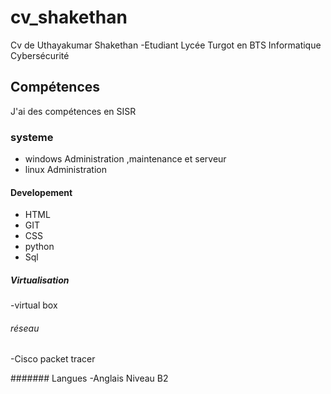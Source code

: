 # cv_shakethan
Cv de Uthayakumar Shakethan -Etudiant Lycée Turgot en BTS Informatique Cybersécurité

## Compétences
J'ai des compétences en SISR

### systeme
- windows Administration ,maintenance et serveur
- linux Administration
#### Developement
- HTML
- GIT
- CSS
- python
- Sql 

##### Virtualisation
-virtual box

###### réseau
-Cisco packet tracer

####### Langues
-Anglais Niveau B2

